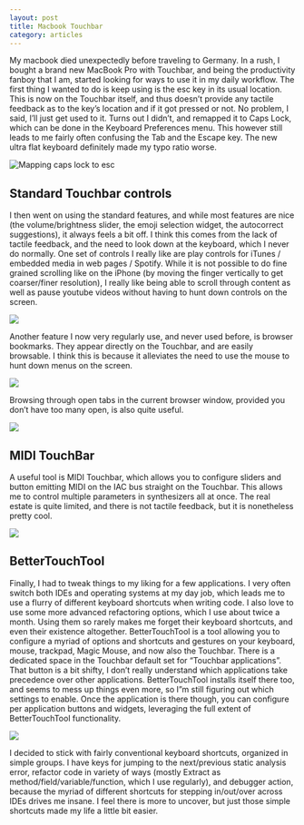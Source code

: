 ```yaml
---
layout: post
title: Macbook Touchbar
category: articles
---
```


My macbook died unexpectedly before traveling to Germany. In a rush, I bought a brand new MacBook Pro with Touchbar, and being the productivity fanboy that I am, started looking for ways to use it in my daily workflow. The first thing I wanted to do is keep using is the esc key in its usual location. This is now on the Touchbar itself, and thus doesn’t provide any tactile feedback as to the key’s location and if it got pressed or not. No problem, I said, I’ll just get used to it. Turns out I didn’t, and remapped it to Caps Lock, which can be done in the Keyboard Preferences menu. This however still leads to me fairly often confusing the Tab and the Escape key. The new ultra flat keyboard definitely made my typo ratio worse.

![Mapping caps lock to esc]({{site.url}}{{site.baseurl}}/figs/2017-08-15--touchbar/Pasted_Image_8_15_17__12_08_PM.png)

## Standard Touchbar controls

I then went on using the standard features, and while most features are nice (the volume/brightness slider, the emoji selection widget, the autocorrect suggestions), it always feels a bit off. I think this comes from the lack of tactile feedback, and the need to look down at the keyboard, which I never do normally. One set of controls I really like are play controls for iTunes / embedded media in web pages / Spotify. While it is not possible to do fine grained scrolling like on the iPhone (by moving the finger vertically to get coarser/finer resolution), I really like being able to scroll through content as well as pause youtube videos without having to hunt down controls on the screen. 

![]({{site.url}}{{site.baseurl}}/figs/2017-08-15--touchbar/PastedGraphic2.png)

Another feature I now very regularly use, and never used before, is browser bookmarks. They appear directly on the Touchbar, and are easily browsable. I think this is because it alleviates the need to use the mouse to hunt down menus on the screen.

![]({{site.url}}{{site.baseurl}}/figs/2017-08-15--touchbar/PastedGraphic.png)

Browsing through open tabs in the current browser window, provided you don’t have too many open, is also quite useful.

![]({{site.url}}{{site.baseurl}}/figs/2017-08-15--touchbar/PastedGraphic1.png)

## MIDI TouchBar

A useful tool is MIDI Touchbar, which allows you to configure sliders and button emitting MIDI on the IAC bus straight on the Touchbar. This allows me to control multiple parameters in synthesizers all at once. The real estate is quite limited, and there is not tactile feedback, but it is nonetheless pretty cool.

![]({{site.url}}{{site.baseurl}}/figs/2017-08-15--touchbar/PastedGraphic3.png)

## BetterTouchTool

Finally, I had to tweak things to my liking for a few applications. I very often switch both IDEs and operating systems at my day job, which leads me to use a flurry of different keyboard shortcuts when writing code. I also love to use some more advanced refactoring options, which I use about twice a month. Using them so rarely makes me forget their keyboard shortcuts, and even their existence altogether. BetterTouchTool is a tool allowing you to configure a myriad of options and shortcuts and gestures on your keyboard, mouse, trackpad, Magic Mouse, and now also the Touchbar. There is a dedicated space in the Touchbar default set for “Touchbar applications”. That button is a bit shifty, I don’t really understand which applications take precedence over other applications. BetterTouchTool installs itself there too, and seems to mess up things even more, so I”m still figuring out which settings to enable. Once the application is there though, you can configure per application buttons and widgets, leveraging the full extent of BetterTouchTool functionality.

![]({{site.url}}{{site.baseurl}}/figs/2017-08-15--touchbar/PastedGraphic5.png)

I decided to stick with fairly conventional keyboard shortcuts, organized in simple groups. I have keys for jumping to the next/previous static analysis error, refactor code in variety of ways (mostly Extract as method/field/variable/function, which I use regularly), and debugger action, because the myriad of different shortcuts for stepping in/out/over across IDEs drives me insane. I feel there is more to uncover, but just those simple shortcuts made my life a little bit easier.
